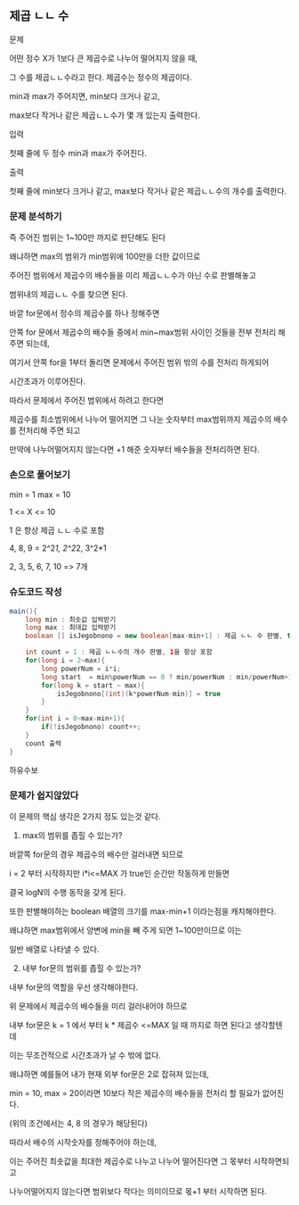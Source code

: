 ## 제곱 ㄴㄴ 수

문제

어떤 정수 X가 1보다 큰 제곱수로 나누어 떨어지지 않을 때, 

그 수를 제곱ㄴㄴ수라고 한다. 제곱수는 정수의 제곱이다. 

min과 max가 주어지면, min보다 크거나 같고, 

max보다 작거나 같은 제곱ㄴㄴ수가 몇 개 있는지 출력한다.

입력

첫째 줄에 두 정수 min과 max가 주어진다.

출력

첫째 줄에 min보다 크거나 같고, max보다 작거나 같은 제곱ㄴㄴ수의 개수를 출력한다.

### 문제 분석하기

즉 주어진 범위는 1~100만 까지로 판단해도 된다

왜냐하면 max의 범위가 min범위에 100만을 더한 값이므로

주어진 범위에서 제곱수의 배수들을 미리 제곱ㄴㄴ수가 아닌 수로 판별해놓고

범위내의 제곱ㄴㄴ 수를 찾으면 된다.

바깥 for문에서 정수의 제곱수를 하나 정해주면

안쪽 for 문에서 제곱수의 배수들 중에서 min~max범위 사이인 것들을 전부 전처리 해주면 되는데,

여기서 안쪽 for을 1부터 돌리면 문제에서 주어진 범위 밖의 수를 전처리 하게되어

시간초과가 이루어진다.

따라서 문제에서 주어진 범위에서 하려고 한다면 

제곱수를 최소범위에서 나누어 떨어지면 그 나눈 숫자부터 max범위까지 제곱수의 배수를 전처리해 주면 되고

만약에 나누어떨어지지 않는다면 +1 해준 숫자부터 배수들을 전처리하면 된다.

### 손으로 풀어보기

min = 1
max = 10

1 <= X <= 10

1 은 항상 제곱 ㄴㄴ 수로 포함

4, 8, 9 = 2^2*1, 2^2*2, 3^2*1

2, 3, 5, 6, 7, 10 => 7개

### 슈도코드 작성

```java
main(){
    long min : 최솟값 입력받기
    long max : 최대값 입력받기
    boolean [] isJegobnono = new boolean[max-min+1] : 제곱 ㄴㄴ 수 판별, true : 제곱ㄴㄴ가 아님, false : 제곱ㄴㄴ

    int count = 1 : 제곱 ㄴㄴ수의 개수 판별, 1을 항상 포함
    for(long i = 2~max){
        long powerNum = i*i;
        long start  = min%powerNum == 0 ? min/powerNum : min/powerNum+1;
        for(long k = start ~ max){
            isJegobnono[(int)(k*powerNum-min)] = true
        }
    }
    for(int i = 0~max-min+1){
        if(!isJegobnono) count++;
    }
    count 출력
}
```
하유수보


### 문제가 쉽지않았다

이 문제의 핵심 생각은 2가지 정도 있는것 같다.
 
1. max의 범위를 좁힐 수 있는가?

바깥쪽 for문의 경우 제곱수의 배수만 걸러내면 되므로

i = 2 부터 시작하지만 i*i<=MAX 가 true인 순간만 작동하게 만들면

결국 logN의 수행 동작을 갖게 된다.

또한 판별해야하는 boolean 배열의 크기를 max-min+1 이라는점을 캐치해야한다.

왜냐하면 max범위에서 양변에 min을 빼 주게 되면 1~100만이므로 이는

일반 배열로 나타낼 수 있다.

2. 내부 for문의 범위를 좁힐 수 있는가?

내부 for문의 역할을 우선 생각해야한다.

위 문제에서 제곱수의 배수들을 미리 걸러내어야 하므로

내부 for문은 k = 1 에서 부터 k * 제곱수 <=MAX 일 때 까지로 하면 된다고 생각할텐데

이는 무조건적으로 시간초과가 날 수 밖에 없다.

왜냐하면 예를들어 내가 현재 외부 for문은 2로 잡혀져 있는데,

min = 10, max = 20이라면 10보다 작은 제곱수의 배수들을 전처리 할 필요가 없어진다.

(위의 조건에서는 4, 8 의 경우가 해당된다)

따라서 배수의 시작숫자를 정해주어야 하는데,

이는 주어진 최솟값을 최대한 제곱수로 나누고 나누어 떨어진다면 그 몫부터 시작하면되고

나누어떨어지지 않는다면 범위보다 작다는 의미이므로 몫+1 부터 시작하면 된다.
